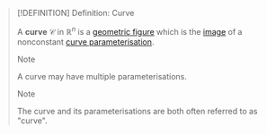 >[!DEFINITION] Definition: Curve
>
>A **curve** $\mathcal{C}$ in $\mathbb{R}^n$ is a [geometric figure](../../Geometric%20Figure.md) which is the [image](../../../Analysis/Functions/Function.md) of a nonconstant [curve parameterisation](../../../Analysis/Real%20Analysis/Multivariate%20Real%20Analysis/Curve%20Parameterisations/Curve%20Parameterisation.md).
>
>>[!NOTE]
>>
>>A curve may have multiple parameterisations.
>>
>
>>[!NOTE]
>>
>>The curve and its parameterisations are both often referred to as "curve".
>>
>